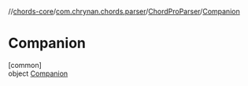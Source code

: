 //[chords-core](../../../../index.md)/[com.chrynan.chords.parser](../../index.md)/[ChordProParser](../index.md)/[Companion](index.md)

# Companion

[common]\
object [Companion](index.md)
